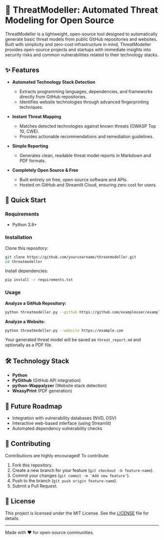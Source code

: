 # 🔐 ThreatModeller: Automated Threat Modeling for Open Source

ThreatModeller is a lightweight, open-source tool designed to automatically generate basic threat models from public GitHub repositories and websites. Built with simplicity and zero-cost infrastructure in mind, ThreatModeller provides open-source projects and startups with immediate insights into security risks and common vulnerabilities related to their technology stacks.

## ✨ Features

- **Automated Technology Stack Detection**
  - Extracts programming languages, dependencies, and frameworks directly from GitHub repositories.
  - Identifies website technologies through advanced fingerprinting techniques.

- **Instant Threat Mapping**
  - Matches detected technologies against known threats (OWASP Top 10, CWE).
  - Provides actionable recommendations and remediation guidelines.

- **Simple Reporting**
  - Generates clean, readable threat model reports in Markdown and PDF formats.

- **Completely Open Source & Free**
  - Built entirely on free, open-source software and APIs.
  - Hosted on GitHub and Streamlit Cloud, ensuring zero cost for users.

## 🚀 Quick Start

### Requirements

- Python 3.8+

### Installation

Clone this repository:

```bash
git clone https://github.com/yourusername/threatmodeller.git
cd threatmodeller
```

Install dependencies:

```bash
pip install -r requirements.txt
```

### Usage

**Analyze a GitHub Repository:**

```bash
python threatmodeller.py --github https://github.com/exampleuser/exampleproject
```

**Analyze a Website:**

```bash
python threatmodeller.py --website https://example.com
```

Your generated threat model will be saved as `threat_report.md` and optionally as a PDF file.

## 🛠️ Technology Stack

- **Python**
- **PyGithub** (GitHub API integration)
- **python-Wappalyzer** (Website stack detection)
- **WeasyPrint** (PDF generation)

## 🌟 Future Roadmap

- Integration with vulnerability databases (NVD, OSV)
- Interactive web-based interface (using Streamlit)
- Automated dependency vulnerability checks

## 🤝 Contributing

Contributions are highly encouraged! To contribute:

1. Fork this repository.
2. Create a new branch for your feature (`git checkout -b feature-name`).
3. Commit your changes (`git commit -m 'Add new feature'`).
4. Push to the branch (`git push origin feature-name`).
5. Submit a Pull Request.

## 📜 License

This project is licensed under the MIT License. See the [LICENSE](LICENSE) file for details.

---

Made with ❤️ for open-source communities.

